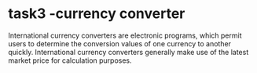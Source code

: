 # task3 -currency converter
International currency converters are electronic programs, which permit users to determine the conversion values of one currency to another quickly. International currency converters generally make use of the latest market price for calculation purposes.
